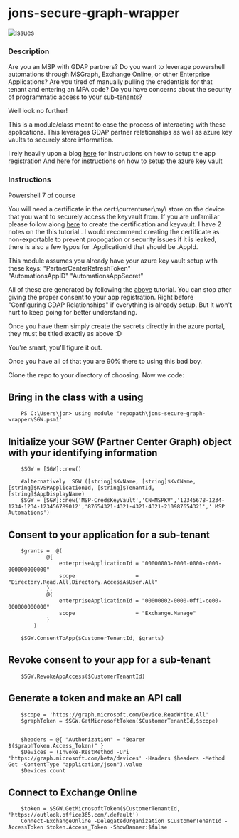 # jons-secure-graph-wrapper

![Issues](https://img.shields.io/github/issues/jonc3tech/jons-secure-graph-wrapper)


### Description
Are you an MSP with GDAP partners? Do you want to leverage powershell automations through MSGraph, Exchange Online, or other Enterprise Applications? Are you tired of manually pulling the credentials for that tenant and entering an MFA code? Do you have concerns about the security of programmatic access to your sub-tenants?

Well look no further!

This is a module/class meant to ease the process of interacting with these applications. This leverages GDAP partner relationships as well as azure key vaults to securely store information.  

I rely heavily upon a blog [here](https://tminus365.com/my-automations-break-with-gdap-the-fix/) for instructions on how to setup the app registration
And [here](https://www.gavsto.com/msp-powershell-for-beginners-part-2-securely-store-credentials-passwords-api-keys-and-secrets/) for instructions on how to setup the azure key vault

### Instructions
Powershell 7 of course 

You will  need a certificate in the cert:\currentuser\my\ store on the device that you want to securely access the keyvault from. If you are unfamiliar please follow along [here](https://www.gavsto.com/msp-powershell-for-beginners-part-2-securely-store-credentials-passwords-api-keys-and-secrets/) to create the certification and keyvault. I have 2 notes on the this tutorial.. I would recommend creating the certificate as non-exportable to prevent propogation or security issues if it is leaked, there is also a few typos for .ApplicationId that should be .AppId.

This module assumes you already have your azure key vault setup with these keys:
    "PartnerCenterRefreshToken"  
    "AutomationsAppID" 
    "AutomationsAppSecret" 

All of these are generated by following the [above](https://tminus365.com/my-automations-break-with-gdap-the-fix/) tutorial. You can stop after giving the proper consent to your app registration. Right before "Configuring GDAP Relationships" if everything is already setup. But it won't hurt to keep going for better understanding.

Once you have them simply create the secrets directly in the azure portal, they must be titled exactly as above :D


You're smart, you'll figure it out.

Once you have all of that you are 90% there to using this bad boy.

Clone the repo to your directory of choosing. Now we code:

## Bring in the class with a using
```
    PS C:\Users\jon> using module 'repopath\jons-secure-graph-wrapper\SGW.psm1'   
```
## Initialize your SGW (Partner Center Graph) object with your identifying information
```
    $SGW = [SGW]::new()

    #alternatively  SGW ([string]$KvName, [string]$KvCName, [string]$KVSPApplicationId, [string]$TenantId, [string]$AppDisplayName)
    $SGW = [SGW]::new('MSP-CredsKeyVault','CN=MSPKV','12345678-1234-1234-1234-123456789012','87654321-4321-4321-4321-210987654321',' MSP Automations')
```

## Consent to your application for a sub-tenant
```
    $grants =  @(
            @{
                enterpriseApplicationId = "00000003-0000-0000-c000-000000000000"
                scope                   = "Directory.Read.All,Directory.AccessAsUser.All"
            },
            @{
                enterpriseApplicationId = "00000002-0000-0ff1-ce00-000000000000"
                scope                   = "Exchange.Manage"
            }
        )

    $SGW.ConsentToApp($CustomerTenantId, $grants)
```

## Revoke consent to your app for a sub-tenant
```
    $SGW.RevokeAppAccess($CustomerTenantId)
```

## Generate a token and make an API call
```
    $scope = 'https://graph.microsoft.com/Device.ReadWrite.All'
    $graphToken = $SGW.GetMicrosoftToken($CustomerTenantId,$scope)


    $headers = @{ "Authorization" = "Bearer $($graphToken.Access_Token)" }
    $Devices = (Invoke-RestMethod -Uri 'https://graph.microsoft.com/beta/devices' -Headers $headers -Method Get -ContentType "application/json").value
    $Devices.count
```


## Connect to Exchange Online
```
    $token = $SGW.GetMicrosoftToken($CustomerTenantId, 'https://outlook.office365.com/.default')
    Connect-ExchangeOnline -DelegatedOrganization $CustomerTenantId -AccessToken $token.Access_Token -ShowBanner:$false
```


